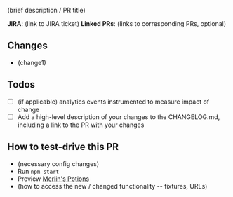 (brief description / PR title)

 **JIRA**: (link to JIRA ticket)
 **Linked PRs**: (links to corresponding PRs, optional)

## Changes
- (change1)

## Todos
- [ ] (if applicable) analytics events instrumented to measure impact of change
- [ ] Add a high-level description of your changes to the CHANGELOG.md, including a link to the PR with your changes

## How to test-drive this PR
- (necessary config changes)
- Run `npm start`
- Preview [Merlin's Potions](https://preview.mobify.com/?url=https%3A%2F%2Fwww.merlinspotions.com%2F&site_folder=https%3A%2F%2Flocalhost%3A8443%2Floader.js&disabled=0&domain=&scope=1)
- (how to access the new / changed functionality -- fixtures, URLs)
